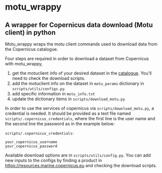 # motu_wrappy
## A wrapper for Copernicus data download (Motu client) in python

  Motu_wrappy wraps the motu client commands used to download data from the Copernicus catalogue.

  Four steps are required in order to download a dataset from Copernicus with motu_wrappy, 

  1. get the motuclient info of your desired dataset in the [catalogue](https://resources.marine.copernicus.eu/). You'll need to check the download scripts.
  2. add the motuclient info on the dataset in `motu_params` dictionary in `scripts/utils/configs.py`.
  3. add specific information in `motu_info.txt`
  4. update the dictionary items in `scripts/download_motu.py`

  In order to use the services of copernicus via `scripts/download_motu.py`, a credential is needed. It should be provided as a text file named `scripts/.copernicus_credentials`, where the first line is the user name and the second line the password as in the example below:

  `scripts/.copernicus_credentials`:

    your_copernicus_username
    your_copernicus_password

  Available download options are in `scripts/utils/config.py`. You can add new inputs to the configs by finding a product in https://resources.marine.copernicus.eu and checking the download scripts. 

